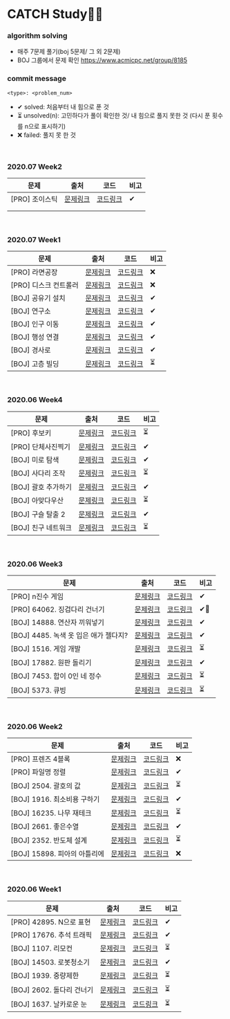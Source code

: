 # CATCH Study👩‍💻

### **algorithm solving**

- 매주 7문제 풀기(boj 5문제/ 그 외 2문제)
- BOJ 그룹에서 문제 확인 https://www.acmicpc.net/group/8185

### **commit message**

`<type>: <problem_num>`

- ✔ solved: 처음부터 내 힘으로 푼 것
- ⏳ unsolved(n): 고민하다가 풀이 확인한 것/ 내 힘으로 풀지 못한 것 (다시 푼 횟수를 n으로 표시하기)
- ❌ failed: 풀지 못 한 것

</br>

### 2020.07 Week2

| 문제           | 출처                                                         | 코드                                    | 비고 |
| -------------- | ------------------------------------------------------------ | --------------------------------------- | ---- |
| [PRO] 조이스틱 | [문제링크](https://programmers.co.kr/learn/courses/30/lessons/42860) | [코드링크](./202007_week2/조이스틱.cpp) | ✔    |
|                |                                                              |                                         |      |
|                |                                                              |                                         |      |

</br>

### 2020.07 Week1

| 문제                  | 출처                                              | 코드                                      | 비고 |
| --------------------- | ------------------------------------------------- | ----------------------------------------- | ---- |
| [PRO] 라면공장        | [문제링크]()                                      | [코드링크]()                              | ❌    |
| [PRO] 디스크 컨트롤러 | [문제링크]()                                      | [코드링크]()                              | ❌    |
| [BOJ] 공유기 설치     | [문제링크](https://www.acmicpc.net/problem/2110)  | [코드링크](./202007_week1/공유기설치.cpp) | ✔    |
| [BOJ] 연구소          | [문제링크](https://www.acmicpc.net/problem/14502) | [코드링크](./202007_week1/연구소.cpp)     | ✔    |
| [BOJ] 인구 이동       | [문제링크](https://www.acmicpc.net/problem/16234) | [코드링크](./202007_week1/인구이동.cpp)   | ✔    |
| [BOJ] 행성 연결       | [문제링크](https://www.acmicpc.net/problem/16398) | [코드링크](./202007_week1/행성연결.cpp)   | ✔    |
| [BOJ] 경사로          | [문제링크](https://www.acmicpc.net/problem/14890) | [코드링크](./202007_week1/경사로.cpp)     | ✔    |
| [BOJ] 고층 빌딩       | [문제링크](https://www.acmicpc.net/problem/1328)  | [코드링크](./202007_week1/고층빌딩.cpp)   | ⏳    |

</br>

### 2020.06 Week4

| 문제                | 출처                                                         | 코드                                        | 비고 |
| ------------------- | ------------------------------------------------------------ | ------------------------------------------- | ---- |
| [PRO] 후보키        | [문제링크](https://programmers.co.kr/learn/courses/30/lessons/42890) | [코드링크](./202006_week4/후보키.cpp)       | ⏳    |
| [PRO] 단체사진찍기  | [문제링크](https://programmers.co.kr/learn/courses/30/lessons/1835) | [코드링크](./202006_week4/단체사진찍기.cpp) | ✔    |
| [BOJ] 미로 탐색     | [문제링크](https://www.acmicpc.net/problem/2178)             | [코드링크](./202006_week4/미로탐색.cpp)     | ✔    |
| [BOJ] 사다리 조작   | [문제링크](https://www.acmicpc.net/problem/15684)            | [코드링크](./202006_week4/사다리조작.cpp)   | ⏳    |
| [BOJ] 괄호 추가하기 | [문제링크](https://www.acmicpc.net/problem/16637)            | [코드링크](./202006_week4/괄호추가하기.cpp) | ✔    |
| [BOJ] 아맞다우산    | [문제링크](https://www.acmicpc.net/problem/17244)            | [코드링크](./202006_week4/아맞다우산.cpp)   | ⏳    |
| [BOJ] 구슬 탈출 2   | [문제링크](https://www.acmicpc.net/problem/13460)            | [코드링크](./202006_week4/구슬탈출2.cpp)    | ✔    |
| [BOJ] 친구 네트워크 | [문제링크](https://www.acmicpc.net/problem/4195)             | [코드링크](./202006_week4/친구네트워크.cpp) | ⏳    |

</br>

### **2020.06 Week3**

| 문제                                  | 출처                                                         | 코드                                                | 비고 |
| ------------------------------------- | ------------------------------------------------------------ | --------------------------------------------------- | ---- |
| [PRO] n진수 게임                      | [문제링크](https://programmers.co.kr/learn/courses/30/lessons/17687) | [코드링크](./202006_week3/n진수게임.cpp)            | ✔    |
| [PRO] 64062. 징검다리 건너기          | [문제링크](https://programmers.co.kr/learn/courses/30/lessons/64062?language=cpp) | [코드링크](./202006_week3/징검다리건너기.cpp)       | ✔🥺   |
| [BOJ] 14888. 연산자 끼워넣기          | [문제링크](https://www.acmicpc.net/problem/14888)            | [코드링크](./202006_week3/연산자끼워넣기.cpp)       | ✔    |
| [BOJ] 4485. 녹색 옷 입은 애가 젤다지? | [문제링크](https://www.acmicpc.net/problem/4485)             | [코드링크](./202006_week3/녹색옷입은애가젤다지.cpp) | ✔    |
| [BOJ] 1516. 게임 개발                 | [문제링크](https://www.acmicpc.net/problem/1516)             | [코드링크](./202006_week3/게임개발.cpp)             | ⏳    |
| [BOJ] 17882. 원판 돌리기              | [문제링크](https://www.acmicpc.net/problem/17822)            | [코드링크](./202006_week3/원판돌리기.cpp)           | ✔    |
| [BOJ] 7453. 합이 0인 네 정수          | [문제링크](https://www.acmicpc.net/problem/7453)             | [코드링크](./202006_week3/합이0인네정수.cpp)        | ⏳    |
| [BOJ] 5373. 큐빙                      | [문제링크](https://www.acmicpc.net/problem/5373)             | [코드링크](./202006_week3/큐빙.py)                  | ⏳    |

<br>

### **2020.06 Week2**

| 문제                         | 출처                                                         | 코드                                          | 비고 |
| ---------------------------- | ------------------------------------------------------------ | --------------------------------------------- | ---- |
| [PRO] 프렌즈 4블록           | [문제링크](https://programmers.co.kr/learn/courses/30/lessons/17679) | [코드링크](./202006_week2/프렌즈4블록.cpp)    | ❌    |
| [PRO] 파일명 정렬            | [문제링크](https://programmers.co.kr/learn/courses/30/lessons/17686) | [코드링크](./202006_week2/파일명정렬.py)      | ✔    |
| [BOJ] 2504. 괄호의 값        | [문제링크](https://www.acmicpc.net/problem/2504)             | [코드링크](./202006_week2/괄호의값.py)        | ⏳    |
| [BOJ] 1916. 최소비용 구하기  | [문제링크](https://www.acmicpc.net/problem/1916)             | [코드링크](./202006_week2/최소비용구하기.cpp) | ✔    |
| [BOJ] 16235. 나무 재테크     | [문제링크](https://www.acmicpc.net/problem/16235)            | [코드링크](./202006_week2/나무제태크.cpp)     | ⏳    |
| [BOJ] 2661. 좋은수열         | [문제링크](https://www.acmicpc.net/problem/2661)             | [코드링크](./202006_week2/좋은수열.cpp)       | ✔    |
| [BOJ] 2352. 반도체 설계      | [문제링크](https://www.acmicpc.net/problem/2352)             | [코드링크](./202006_week2/반도체설계.cpp)     | ⏳    |
| [BOJ] 15898. 피아의 아틀리에 | [문제링크](https://www.acmicpc.net/problem/15898)            | [코드링크](./202006_week2/피아의아틀리에.cpp) | ❌    |

<br>

### **2020.06 Week1**

| 문제                      | 출처                                                         | 코드                                        | 비고 |
| ------------------------- | ------------------------------------------------------------ | ------------------------------------------- | ---- |
| [PRO] 42895. N으로 표현   | [문제링크](https://programmers.co.kr/learn/courses/30/lessons/42895) | [코드링크](./202006_week1/N으로표현.cpp)    | ✔    |
| [PRO] 17676. 추석 트래픽  | [문제링크](https://programmers.co.kr/learn/courses/30/lessons/17676) | [코드링크](./202006_week1/추석트래픽.py)    | ✔    |
| [BOJ] 1107. 리모컨        | [문제링크](https://www.acmicpc.net/problem/1107)             | [코드링크](./202006_week1/리모컨.cpp)       | ⏳    |
| [BOJ] 14503. 로봇청소기   | [문제링크](https://www.acmicpc.net/problem/14503)            | [코드링크](./202006_week1/로봇청소기.cpp)   | ✔    |
| [BOJ] 1939. 중량제한      | [문제링크](https://www.acmicpc.net/problem/1939)             | [코드링크](./202006_week1/중량제한.cpp)     | ⏳    |
| [BOJ] 2602. 돌다리 건너기 | [문제링크](https://www.acmicpc.net/problem/2602)             | [코드링크](./202006_week1/돌다리건너기.cpp) | ⏳    |
| [BOJ] 1637. 날카로운 눈   | [문제링크](https://www.acmicpc.net/problem/1637)             | [코드링크](./202006_week1/날카로운눈.cpp)   | ⏳    |
